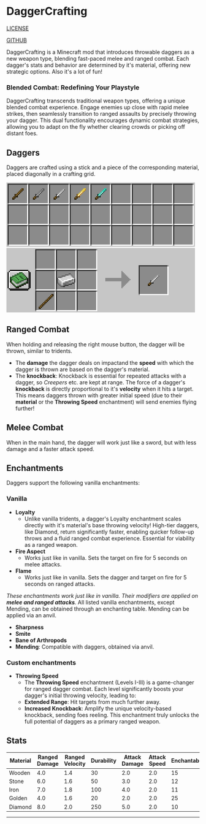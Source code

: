 # DaggerCrafting

[LICENSE](LICENSE.md)

[GITHUB](https://github.com/JakobPCoder/Minecraft-DaggerCrafting)

DaggerCrafting is a Minecraft mod that introduces throwable daggers as a new weapon type, blending fast-paced melee and ranged combat. Each dagger's stats and behavior are determined by it's material, offering new strategic options.
Also it's a lot of fun!

### Blended Combat: Redefining Your Playstyle
DaggerCrafting transcends traditional weapon types, offering a unique blended combat experience. Engage enemies up close with rapid melee strikes, then seamlessly transition to ranged assaults by precisely throwing your dagger. This dual functionality encourages dynamic combat strategies, allowing you to adapt on the fly whether clearing crowds or picking off distant foes.

## Daggers
Daggers are crafted using a stick and a piece of the corresponding material, placed diagonally in a crafting grid.

![Items](images/items.png)![Items](images/iron.png)

## Ranged Combat
When holding and releasing the right mouse button, the dagger will be thrown, similar to tridents.
- The **damage** the dagger deals on impactand the **speed** with which the dagger is thrown are based on the dagger's material.
- The **knockback**: Knockback is essential for repeated attacks with a dagger, so *Creepers* etc. are kept at range.
 The force of a dagger's **knockback** is directly proportional to it's **velocity** when it hits a target. This means daggers thrown with greater initial speed (due to their **material** or the **Throwing Speed** enchantment) will send enemies flying further!

## Melee Combat
When in the main hand, the dagger will work just like a sword, but with  less damage and a faster attack speed.

## Enchantments
Daggers support the following vanilla enchantments:

### Vanilla
- **Loyalty**
    - Unlike vanilla tridents, a dagger's Loyalty enchantment scales directly with it's material's base throwing velocity! High-tier daggers, like Diamond, return significantly faster, enabling quicker follow-up throws and a fluid ranged combat experience. Essential for viability as a ranged weapon.
- **Fire Aspect**
    - Works just like in vanilla. Sets the target on fire for 5 seconds on melee attacks.
- **Flame**
    - Works just like in vanilla. Sets the dagger and target on fire for 5 seconds on ranged attacks.


*These enchantments work just like in vanilla. Their modifiers are applied on **melee and ranged attacks**.*
All listed vanilla enchantments, except Mending, can be obtained through an enchanting table. Mending can be applied via an anvil.

- **Sharpness**
- **Smite**
- **Bane of Arthropods**
- **Mending**: Compatible with daggers, obtained via anvil.

### Custom enchantments
- **Throwing Speed**
    - The **Throwing Speed** enchantment (Levels I-III) is a game-changer for ranged dagger combat. Each level significantly boosts your dagger's initial throwing velocity, leading to:
    - **Extended Range**: Hit targets from much further away.
    - **Increased Knockback**: Amplify the unique velocity-based knockback, sending foes reeling.
    This enchantment truly unlocks the full potential of daggers as a primary ranged weapon.





## Stats

| **Material** | **Ranged Damage** | **Ranged Velocity** | **Durability** | **Attack Damage** | **Attack Speed** | **Enchantability** |
|---|---|---|---|---|---|---|
| Wooden | 4.0 | 1.4 | 30 | 2.0 | 2.0 | 15 |
| Stone | 6.0 | 1.6 | 50 | 3.0 | 2.0 | 12 |
| Iron | 7.0 | 1.8 | 100 | 4.0 | 2.0 | 11 |
| Golden | 4.0 | 1.6 | 20 | 2.0 | 2.0 | 25 |
| Diamond | 8.0 | 2.0 | 250 | 5.0 | 2.0 | 10 |

---
